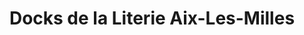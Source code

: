 ---
title: "Docks de la Literie Aix-Les-Milles"
url: /aix-en-provence/docks-de-la-literie-aix-les-milles/
shop: Betten
---